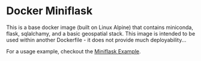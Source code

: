 # Docker Miniflask

This is a base docker image (built on Linux Alpine) that contains miniconda,
flask, sqlalchamy, and a basic geospatial stack.  This image is intended to be
used within another Dockerfile - it does not provide much deployability...

For a usage example, checkout the [Miniflask
Example](https://github.com/USGS-Astrogeology/docker_miniflask_example).
